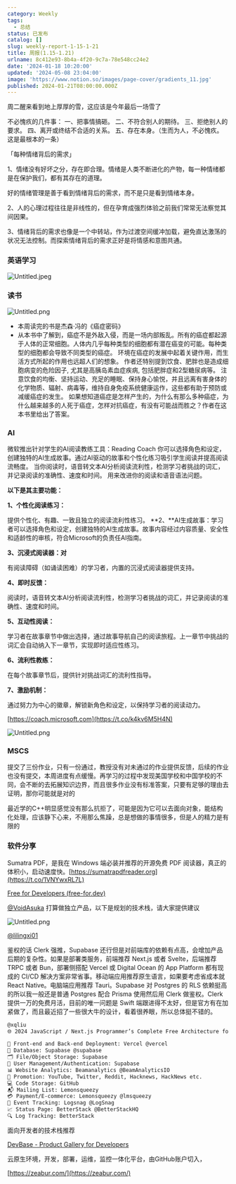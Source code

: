 ```yaml
---
category: Weekly
tags:
  - 总结
status: 已发布
catalog: []
slug: weekly-report-1-15-1-21
title: 周报(1.15-1.21)
urlname: 8c412e93-8b4a-4f20-9c7a-78e548cc24e2
date: '2024-01-18 10:20:00'
updated: '2024-05-08 23:04:00'
image: 'https://www.notion.so/images/page-cover/gradients_11.jpg'
published: 2024-01-21T08:00:00.000Z
---
```


周二醒来看到地上厚厚的雪，这应该是今年最后一场雪了


不必愧疚的几件事：
一、把事情搞砸。
二、不符合别人的期待。
三、拒绝别人的要求。
四、离开或终结不合适的关系。
五、存在本身。（生而为人，不必愧疚。这是最根本的一条）


「每种情绪背后的需求」


1、情绪没有好坏之分，存在即合理。情绪是人类不断进化的产物，每一种情绪都是在保护我们，都有其存在的道理。


好的情绪管理是善于看到情绪背后的需求，而不是只是看到情绪本身。


2、人的心理过程往往是非线性的，但在孕育成强烈体验之前我们常常无法察觉其间因果。


3、情绪背后的需求也像是一个中转站，作为过渡空间缓冲加载，避免直达激荡的状况无法控制。而探索情绪背后的需求正好是将情感和意图共通。


### 英语学习


![Untitled.jpeg](https://prod-files-secure.s3.us-west-2.amazonaws.com/5d24fe63-e567-4804-86f9-9fdc62e13082/faec46dc-9da5-4799-b905-c316418f1168/Untitled.jpeg?X-Amz-Algorithm=AWS4-HMAC-SHA256&X-Amz-Content-Sha256=UNSIGNED-PAYLOAD&X-Amz-Credential=ASIAZI2LB466ZDJCITWQ%2F20250310%2Fus-west-2%2Fs3%2Faws4_request&X-Amz-Date=20250310T053314Z&X-Amz-Expires=3600&X-Amz-Security-Token=IQoJb3JpZ2luX2VjED0aCXVzLXdlc3QtMiJHMEUCIQDSm5yRIeSuU5Jdc0pl8syY1538dhubCi%2FG8JZGy2LstAIgaDHvZiEUT%2BMVooD52gTXV9NYUo%2F%2FdOte%2BqRDmmOHkfQqiAQIhv%2F%2F%2F%2F%2F%2F%2F%2F%2F%2FARAAGgw2Mzc0MjMxODM4MDUiDJCkASFm2MZfIxtVvircA0NJWx9bTVqm552PlzRzgaym2N4kHR0b88aSlGv5p8NZ6iztTQ1sckSYPNV2dcsIn6b%2BWtrQvQHJUunJaD5pU6blhsombM1NhQ1appIv%2BZSRUJmS9jbhbaWug31aRQkIeP3FT5bs3sL54g1sWepqJQg%2Fgk9v2jsKnxFHOq6FnljiIhny1XbofegeE9OmLM0zMbNC2khvD%2FocuKCsa3U%2BoxKTNf6ok%2FUtZvzfHAB5tfvIidC%2FZkM3ZwiGnasJYusMpr1bNxC5u1OnZk0jjfQ2QioTtC%2BJky6apr6g3p3WAjyxzAP7FAM666bMjaVqnjgitKcNeTMnnE%2FEivHCJG%2Bt22SaszWTvp4d1vNpOz7H8CO1xM66Ned%2B5lTS3EB7K63WidaGDJ9ZEyoSr9sdb6xh39aGoM2EbwoBhehDIzOdHV%2B4Y6PEW%2B7hN%2FOTMEcLyKuCk%2Bo5hYivWXLHtaeTkwjVQLQ%2B8vyaIK9XCrYda%2BbfJRWML%2B4fedPQ4hDLIVwls4aRvuckCghqy6b%2FEluScvE1geUjpbq3zLaji%2FBMvjalDWxZT5le9K69Gcu0XuH8PPBzsXZ5c%2FR0k76TJrOh3N%2BSB%2Fm9xxcXozZubrzn252EXnEWsbfZCTyQEC3l610bMNToub4GOqUBlh8soQjgzOZXGe8UuNidiwzHtt%2BFpzcjLBNvdakaZobdTlnkVqakYSJTk%2F6WYX%2BvpVLiVgK6nvIB%2BV5AUGSls1P7jnywhcOQ2Ige6cxUut5viN8rAwvxY0Gh4F5iI%2BNe2xjIDN9fe1JmKKu9GjfB5OaEuPelv0OAXVuV04JgSi7s%2BCFWOFzp2sHIVViHeWQ%2FrhdcJRUPhAxWobNm5zevz3tilWuU&X-Amz-Signature=c89e6935c160ef33d580f8370d343dfda26cfcdc9cb6740c7a496cdd3a2e7154&X-Amz-SignedHeaders=host&x-id=GetObject)


### 读书


![Untitled.png](https://prod-files-secure.s3.us-west-2.amazonaws.com/5d24fe63-e567-4804-86f9-9fdc62e13082/08aff459-da99-4ed5-87c6-1f4c95b62ac3/Untitled.png?X-Amz-Algorithm=AWS4-HMAC-SHA256&X-Amz-Content-Sha256=UNSIGNED-PAYLOAD&X-Amz-Credential=ASIAZI2LB466ZDJCITWQ%2F20250310%2Fus-west-2%2Fs3%2Faws4_request&X-Amz-Date=20250310T053314Z&X-Amz-Expires=3600&X-Amz-Security-Token=IQoJb3JpZ2luX2VjED0aCXVzLXdlc3QtMiJHMEUCIQDSm5yRIeSuU5Jdc0pl8syY1538dhubCi%2FG8JZGy2LstAIgaDHvZiEUT%2BMVooD52gTXV9NYUo%2F%2FdOte%2BqRDmmOHkfQqiAQIhv%2F%2F%2F%2F%2F%2F%2F%2F%2F%2FARAAGgw2Mzc0MjMxODM4MDUiDJCkASFm2MZfIxtVvircA0NJWx9bTVqm552PlzRzgaym2N4kHR0b88aSlGv5p8NZ6iztTQ1sckSYPNV2dcsIn6b%2BWtrQvQHJUunJaD5pU6blhsombM1NhQ1appIv%2BZSRUJmS9jbhbaWug31aRQkIeP3FT5bs3sL54g1sWepqJQg%2Fgk9v2jsKnxFHOq6FnljiIhny1XbofegeE9OmLM0zMbNC2khvD%2FocuKCsa3U%2BoxKTNf6ok%2FUtZvzfHAB5tfvIidC%2FZkM3ZwiGnasJYusMpr1bNxC5u1OnZk0jjfQ2QioTtC%2BJky6apr6g3p3WAjyxzAP7FAM666bMjaVqnjgitKcNeTMnnE%2FEivHCJG%2Bt22SaszWTvp4d1vNpOz7H8CO1xM66Ned%2B5lTS3EB7K63WidaGDJ9ZEyoSr9sdb6xh39aGoM2EbwoBhehDIzOdHV%2B4Y6PEW%2B7hN%2FOTMEcLyKuCk%2Bo5hYivWXLHtaeTkwjVQLQ%2B8vyaIK9XCrYda%2BbfJRWML%2B4fedPQ4hDLIVwls4aRvuckCghqy6b%2FEluScvE1geUjpbq3zLaji%2FBMvjalDWxZT5le9K69Gcu0XuH8PPBzsXZ5c%2FR0k76TJrOh3N%2BSB%2Fm9xxcXozZubrzn252EXnEWsbfZCTyQEC3l610bMNToub4GOqUBlh8soQjgzOZXGe8UuNidiwzHtt%2BFpzcjLBNvdakaZobdTlnkVqakYSJTk%2F6WYX%2BvpVLiVgK6nvIB%2BV5AUGSls1P7jnywhcOQ2Ige6cxUut5viN8rAwvxY0Gh4F5iI%2BNe2xjIDN9fe1JmKKu9GjfB5OaEuPelv0OAXVuV04JgSi7s%2BCFWOFzp2sHIVViHeWQ%2FrhdcJRUPhAxWobNm5zevz3tilWuU&X-Amz-Signature=5039ce0a4bc009964ab38462e810453821e32312e9a6d4e7949a917cb44e278c&X-Amz-SignedHeaders=host&x-id=GetObject)

- 本周读完的书是杰森·冯的《癌症密码》
- 从本书中了解到，癌症不是外敌入侵，而是一场内部叛乱。所有的癌症都起源于人体的正常细胞。人体内几乎每种类型的细胞都有潜在癌变的可能。每种类型的细胞都会导致不同类型的癌症。
环境在癌症的发展中起着关键作用，而生活方式所起的作用也远超人们的想象。
作者还特别提到饮食、肥胖也是造成细胞病变的危险因子, 尤其是高胰岛素血症疾病, 包括肥胖症和2型糖尿病等。
注意饮食的均衡、坚持运动、充足的睡眠、保持身心愉悦，并且远离有害身体的化学物质、辐射、病毒等，维持自身免疫系统健康运作，这些都有助于预防或减缓癌症的发生。
如果想知道癌症是怎样产生的，为什么有那么多种癌症，为什么越来越多的人死于癌症，怎样对抗癌症，有没有可能战而胜之？作者在这本书里给出了答案。

### AI


微软推出针对学生的AI阅读教练工具：Reading Coach
你可以选择角色和设定，创建独特的AI生成故事。通过AI驱动的故事和个性化练习吸引学生阅读并提高阅读流畅度。
当你阅读时，语音转文本AI分析阅读流利性，检测学习者挑战的词汇，并记录阅读的准确性、速度和时间。
用来改进你的阅读和语音语法问题。


**以下是其主要功能：**


**1、个性化阅读练习：**


提供个性化、有趣、一致且独立的阅读流利性练习。
**2、**AI生成故事：学习者可以选择角色和设定，创建独特的AI生成故事。故事内容经过内容质量、安全性和适龄性的审核，符合Microsoft的负责任AI指南。


**3、沉浸式阅读器：对**


有阅读障碍（如诵读困难）的学习者，内置的沉浸式阅读器提供支持。


**4、即时反馈：**


阅读时，语音转文本AI分析阅读流利性，检测学习者挑战的词汇，并记录阅读的准确性、速度和时间。


**5、互动性阅读：**


学习者在故事章节中做出选择，通过故事导航自己的阅读旅程。上一章节中挑战的词汇会自动纳入下一章节，实现即时适应性练习。


**6、流利性教练：**


在每个故事章节后，提供针对挑战词汇的流利性指导。


**7、激励机制：**


通过努力为中心的徽章，解锁新角色和设定，以保持学习者的阅读动力。


[https://coach.microsoft.com](https://t.co/k4kv6M5H4N)


![Untitled.png](https://prod-files-secure.s3.us-west-2.amazonaws.com/5d24fe63-e567-4804-86f9-9fdc62e13082/8f53d036-0cfc-469d-a837-f15107675ae4/Untitled.png?X-Amz-Algorithm=AWS4-HMAC-SHA256&X-Amz-Content-Sha256=UNSIGNED-PAYLOAD&X-Amz-Credential=ASIAZI2LB466ZDJCITWQ%2F20250310%2Fus-west-2%2Fs3%2Faws4_request&X-Amz-Date=20250310T053314Z&X-Amz-Expires=3600&X-Amz-Security-Token=IQoJb3JpZ2luX2VjED0aCXVzLXdlc3QtMiJHMEUCIQDSm5yRIeSuU5Jdc0pl8syY1538dhubCi%2FG8JZGy2LstAIgaDHvZiEUT%2BMVooD52gTXV9NYUo%2F%2FdOte%2BqRDmmOHkfQqiAQIhv%2F%2F%2F%2F%2F%2F%2F%2F%2F%2FARAAGgw2Mzc0MjMxODM4MDUiDJCkASFm2MZfIxtVvircA0NJWx9bTVqm552PlzRzgaym2N4kHR0b88aSlGv5p8NZ6iztTQ1sckSYPNV2dcsIn6b%2BWtrQvQHJUunJaD5pU6blhsombM1NhQ1appIv%2BZSRUJmS9jbhbaWug31aRQkIeP3FT5bs3sL54g1sWepqJQg%2Fgk9v2jsKnxFHOq6FnljiIhny1XbofegeE9OmLM0zMbNC2khvD%2FocuKCsa3U%2BoxKTNf6ok%2FUtZvzfHAB5tfvIidC%2FZkM3ZwiGnasJYusMpr1bNxC5u1OnZk0jjfQ2QioTtC%2BJky6apr6g3p3WAjyxzAP7FAM666bMjaVqnjgitKcNeTMnnE%2FEivHCJG%2Bt22SaszWTvp4d1vNpOz7H8CO1xM66Ned%2B5lTS3EB7K63WidaGDJ9ZEyoSr9sdb6xh39aGoM2EbwoBhehDIzOdHV%2B4Y6PEW%2B7hN%2FOTMEcLyKuCk%2Bo5hYivWXLHtaeTkwjVQLQ%2B8vyaIK9XCrYda%2BbfJRWML%2B4fedPQ4hDLIVwls4aRvuckCghqy6b%2FEluScvE1geUjpbq3zLaji%2FBMvjalDWxZT5le9K69Gcu0XuH8PPBzsXZ5c%2FR0k76TJrOh3N%2BSB%2Fm9xxcXozZubrzn252EXnEWsbfZCTyQEC3l610bMNToub4GOqUBlh8soQjgzOZXGe8UuNidiwzHtt%2BFpzcjLBNvdakaZobdTlnkVqakYSJTk%2F6WYX%2BvpVLiVgK6nvIB%2BV5AUGSls1P7jnywhcOQ2Ige6cxUut5viN8rAwvxY0Gh4F5iI%2BNe2xjIDN9fe1JmKKu9GjfB5OaEuPelv0OAXVuV04JgSi7s%2BCFWOFzp2sHIVViHeWQ%2FrhdcJRUPhAxWobNm5zevz3tilWuU&X-Amz-Signature=342d0913de14381743e5df28e6548af7305cb2a3eec1f98b5d0c47631a460a2e&X-Amz-SignedHeaders=host&x-id=GetObject)


### MSCS


提交了三份作业，只有一份通过，教授没有对未通过的作业提供反馈，后续的作业也没有提交，本周进度有点缓慢。再学习的过程中发现美国学校和中国学校的不同，会不断的去拓展知识边界，而且很多作业没有标准答案，只要有足够的理由去证明，那你可能就是对的


最近学的C++明显感觉没有那么抗拒了，可能是因为它可以去面向对象，能结构化处理，应该静下心来，不用那么焦躁，总是想做的事情很多，但是人的精力是有限的


### 软件分享


Sumatra PDF，是我在 Windows 端必装并推荐的开源免费 PDF 阅读器，真正的体积小，启动速度快。[https://sumatrapdfreader.org](https://t.co/1VNYwxRL7L)


[Free for Developers (free-for.dev)](https://free-for.dev/#/)


[@VoidAsuka](https://twitter.com/VoidAsuka) 打算做独立产品，以下是规划的技术栈，请大家提供建议


![Untitled.png](https://prod-files-secure.s3.us-west-2.amazonaws.com/5d24fe63-e567-4804-86f9-9fdc62e13082/93561a3c-b2bc-4a43-bbc5-67e3f740ed5e/Untitled.png?X-Amz-Algorithm=AWS4-HMAC-SHA256&X-Amz-Content-Sha256=UNSIGNED-PAYLOAD&X-Amz-Credential=ASIAZI2LB466ZDJCITWQ%2F20250310%2Fus-west-2%2Fs3%2Faws4_request&X-Amz-Date=20250310T053314Z&X-Amz-Expires=3600&X-Amz-Security-Token=IQoJb3JpZ2luX2VjED0aCXVzLXdlc3QtMiJHMEUCIQDSm5yRIeSuU5Jdc0pl8syY1538dhubCi%2FG8JZGy2LstAIgaDHvZiEUT%2BMVooD52gTXV9NYUo%2F%2FdOte%2BqRDmmOHkfQqiAQIhv%2F%2F%2F%2F%2F%2F%2F%2F%2F%2FARAAGgw2Mzc0MjMxODM4MDUiDJCkASFm2MZfIxtVvircA0NJWx9bTVqm552PlzRzgaym2N4kHR0b88aSlGv5p8NZ6iztTQ1sckSYPNV2dcsIn6b%2BWtrQvQHJUunJaD5pU6blhsombM1NhQ1appIv%2BZSRUJmS9jbhbaWug31aRQkIeP3FT5bs3sL54g1sWepqJQg%2Fgk9v2jsKnxFHOq6FnljiIhny1XbofegeE9OmLM0zMbNC2khvD%2FocuKCsa3U%2BoxKTNf6ok%2FUtZvzfHAB5tfvIidC%2FZkM3ZwiGnasJYusMpr1bNxC5u1OnZk0jjfQ2QioTtC%2BJky6apr6g3p3WAjyxzAP7FAM666bMjaVqnjgitKcNeTMnnE%2FEivHCJG%2Bt22SaszWTvp4d1vNpOz7H8CO1xM66Ned%2B5lTS3EB7K63WidaGDJ9ZEyoSr9sdb6xh39aGoM2EbwoBhehDIzOdHV%2B4Y6PEW%2B7hN%2FOTMEcLyKuCk%2Bo5hYivWXLHtaeTkwjVQLQ%2B8vyaIK9XCrYda%2BbfJRWML%2B4fedPQ4hDLIVwls4aRvuckCghqy6b%2FEluScvE1geUjpbq3zLaji%2FBMvjalDWxZT5le9K69Gcu0XuH8PPBzsXZ5c%2FR0k76TJrOh3N%2BSB%2Fm9xxcXozZubrzn252EXnEWsbfZCTyQEC3l610bMNToub4GOqUBlh8soQjgzOZXGe8UuNidiwzHtt%2BFpzcjLBNvdakaZobdTlnkVqakYSJTk%2F6WYX%2BvpVLiVgK6nvIB%2BV5AUGSls1P7jnywhcOQ2Ige6cxUut5viN8rAwvxY0Gh4F5iI%2BNe2xjIDN9fe1JmKKu9GjfB5OaEuPelv0OAXVuV04JgSi7s%2BCFWOFzp2sHIVViHeWQ%2FrhdcJRUPhAxWobNm5zevz3tilWuU&X-Amz-Signature=8cea4933c0d4b45a27684851c4f28bb5d80f653c83520cf838a05d6aa35c4af1&X-Amz-SignedHeaders=host&x-id=GetObject)


[@lilingxi01](https://twitter.com/lilingxi01)


鉴权的话 Clerk 强推，Supabase 还行但是对前端库的依赖有点高，会增加产品后期的复杂性。如果是部署类服务，前端推荐 Next.js 或者 Svelte，后端推荐 TRPC 或者 Bun，部署侧搭配 Vercel 或 Digital Ocean 的 App Platform 都有现成的 CI/CD 解决方案非常省事。移动端应用推荐原生语言，如果要考虑省成本就 React Native。电脑端应用推荐 Tauri。Supabase 对 Postgres 的 RLS 依赖挺高的所以我一般还是普通 Postgres 配合 Prisma 使用然后用 Clerk 做鉴权。Clerk 提供一万的免费月活，目前的唯一问题是 Swift 端跟进得不太好，但是官方有在加紧做了，而且最近招了一些很大牛的设计，看着很养眼，所以总体挺不错的。


```markdown
@xqliu
🌐 2024 JavaScript / Next.js Programmer’s Complete Free Architecture for solo entrepreneur:

🔧 Front-end and Back-end Deployment: Vercel @vercel
💾 Database: Supabase @supabase
🗂️ File/Object Storage: Supabase
👥 User Management/Authentication: Supabase
📊 Website Analytics: Beamanalytics @BeamAnalyticsIO
📣 Promotion: YouTube, Twitter, Reddit, Hacknews, HackNews etc. 
💻 Code Storage: GitHub
📬 Mailing List: Lemonsqueezy
💳 Payment/E-commerce: Lemonsqueezy @lmsqueezy
📌 Event Tracking: Logsnag @LogSnag
📈 Status Page: BetterStack @BetterStackHQ
🔍 Log Tracking: BetterStack
```


面向开发者的技术栈推荐


[DevBase - Product Gallery for Developers](https://devbase.fyi/)


云原生环境，开发，部署，运维，监控一体化平台，由GitHub账户切入，


[https://zeabur.com/](https://zeabur.com/)

